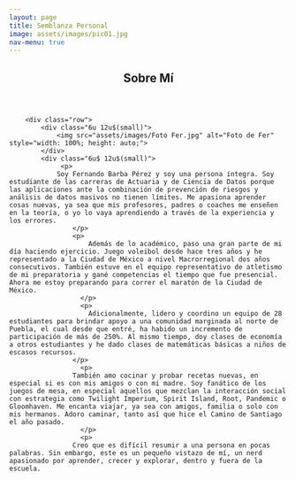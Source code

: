 ```yaml
---
layout: page
title: Semblanza Personal
image: assets/images/pic01.jpg
nav-menu: true
---
```


<!-- Main -->
<div id="main" class="alt">

<!-- One -->
<section id="one">
	<div class="inner">
		<header class="major">
			<h1>Sobre Mí</h1>
		</header>

		<div class="row">
			<div class="6u 12u$(small)">
				<img src="assets/images/Foto Fer.jpg" alt="Foto de Fer" style="width: 100%; height: auto;">
			</div>
			<div class="6u$ 12u$(small)">
				 <p>
				Soy Fernando Barba Pérez y soy una persona íntegra. Soy estudiante de las carreras de Actuaria y de Ciencia de Datos porque las aplicaciones ante la combinación de prevención de riesgos y análisis de datos masivos no tienen límites. Me apasiona aprender cosas nuevas, ya sea que mis profesores, padres o coaches me enseñen en la teoría, o yo lo vaya aprendiendo a través de la experiencia y los errores.
         			</p>
          			<p>
            			Además de lo académico, paso una gran parte de mi día haciendo ejercicio. Juego voleibol desde hace tres años y he representado a la Ciudad de México a nivel Macrorregional dos años consecutivos. También estuve en el equipo representativo de atletismo de mi preparatoria y gané competencias el tiempo que fue presencial. Ahora me estoy preparando para correr el maratón de la Ciudad de México.
			          </p>
			          <p>
            			Adicionalmente, lidero y coordino un equipo de 28 estudiantes para brindar apoyo a una comunidad marginada al norte de Puebla, el cual desde que entré, ha habido un incremento de participación de más de 250%. Al mismo tiempo, doy clases de economía a otros estudiantes y he dado clases de matemáticas básicas a niños de escasos recursos. 
	       			</p>
			          <p>
			        También amo cocinar y probar recetas nuevas, en especial si es con mis amigos o con mi madre. Soy fanático de los juegos de mesa, en especial aquellos que mezclan la interacción social con estrategia como Twilight Imperium, Spirit Island, Root, Pandemic o Gloomhaven. Me encanta viajar, ya sea con amigos, familia o solo con mis hermanos. Adoro caminar, tanto así que hice el Camino de Santiago el año pasado. 
			          </p>
			          <p>
			        Creo que es difícil resumir a una persona en pocas palabras. Sin embargo, este es un pequeño vistazo de mí, un nerd apasionado por aprender, crecer y explorar, dentro y fuera de la escuela.

</div>
</section>

</div>
